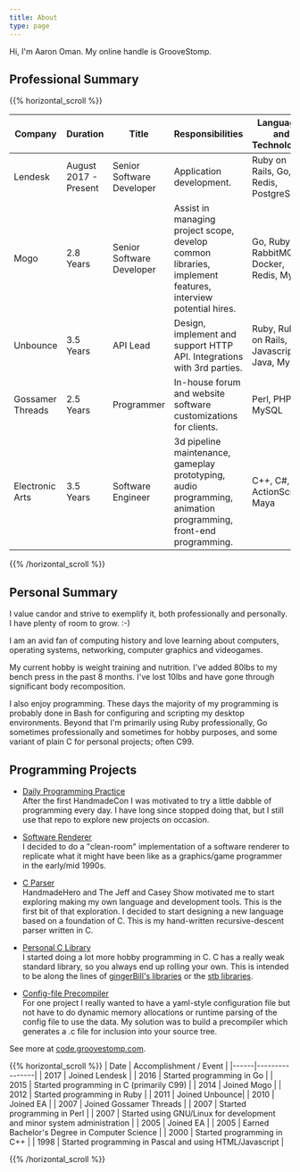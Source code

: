 ```yaml
---
title: About
type: page
---
```


<div class="message">
  Hi, I'm Aaron Oman.  My online handle is GrooveStomp.
</div>

## Professional Summary

{{% horizontal_scroll %}}

|Company         |Duration              |Title                    |Responsibilities|Languages and Technologies|
|----------------|----------------------|-------------------------|----------------|--------------------------|
|Lendesk         |August 2017 - Present |Senior Software Developer|Application development.|Ruby on Rails, Go, Redis, PostgreSQL|
|Mogo            |2.8 Years             |Senior Software Developer|Assist in managing project scope, develop common libraries, implement features, interview potential hires.|Go, Ruby, RabbitMQ, Docker, Redis, MySQL|
|Unbounce        |3.5 Years             |API Lead                 |Design, implement and support HTTP API. Integrations with 3rd parties.|Ruby, Ruby on Rails, Javascript, Java, MySQL|
|Gossamer Threads|2.5 Years             |Programmer               |In-house forum and website software customizations for clients.|Perl, PHP, MySQL|
|Electronic Arts |3.5 Years             |Software Engineer        |3d pipeline maintenance, gameplay prototyping, audio programming, animation programming, front-end programming.|C++, C#, ActionScript, Maya|

{{% /horizontal_scroll %}}

## Personal Summary

I value candor and strive to exemplify it, both professionally and personally.
I have plenty of room to grow. :-)

I am an avid fan of computing history and love learning about computers,
operating systems, networking, computer graphics and videogames.

My current hobby is weight training and nutrition.  I've added 80lbs to my bench
press in the past 8 months.  I've lost 10lbs
and have gone through significant body recomposition.

I also enjoy programming.  These days the majority of my programming is probably
done in Bash for configuring and scripting my desktop environments.  Beyond that
I'm primarily using Ruby professionally, Go sometimes professionally and
sometimes for hobby purposes, and some variant of plain C for personal projects;
often C99.

## Programming Projects
- [Daily Programming Practice](https://code.groovestomp.com/practice/tree/)  
  After the first HandmadeCon I was motivated to try a little dabble of
  programming every day.  I have long since stopped doing that, but I still use
  that repo to explore new projects on occasion.

- [Software Renderer](https://code.groovestomp.com/software-renderer/tree/)  
  I decided to do a "clean-room" implementation of a software renderer to
  replicate what it might have been like as a graphics/game programmer in the
  early/mid 1990s.

- [C Parser](https://code.groovestomp.com/cparser/tree/)  
  HandmadeHero and The Jeff and Casey Show motivated me to start exploring
  making my own language and development tools.  This is the first bit of that
  exploration.  I decided to start designing a new language based on a
  foundation of C.  This is my hand-written recursive-descent parser written in
  C.

- [Personal C Library](https://code.groovestomp.com/gslibc/tree)  
  I started doing a lot more hobby programming in C.  C has a really weak
  standard library, so you always end up rolling your own.  This is intended to
  be along the lines of [gingerBill's
  libraries](https://github.com/gingerBill/gb) or the [stb
  libraries](https://github.com/nothings/stb).

- [Config-file Precompiler](https://code.groovestomp.com/gscfg/tree/)  
  For one project I really wanted to have a yaml-style configuration file but
  not have to do dynamic memory allocations or runtime parsing of the config
  file to use the data.  My solution was to build a precompiler which generates
  a .c file for inclusion into your source tree.

See more at [code.groovestomp.com](https://code.groovestomp.com).

{{% horizontal_scroll %}}
| Date | Accomplishment / Event |
|------|----------------|
| 2017 | Joined Lendesk |
| 2016 | Started programming in Go |
| 2015 | Started programming in C (primarily C99) |
| 2014 | Joined Mogo |
| 2012 | Started programming in Ruby |
| 2011 | Joined Unbounce|
| 2010 | Joined EA |
| 2007 | Joined Gossamer Threads |
| 2007 | Started programming in Perl |
| 2007 | Started using GNU/Linux for development and minor system administration |
| 2005 | Joined EA |
| 2005 | Earned Bachelor's Degree in  Computer Science |
| 2000 | Started programming in C++ |
| 1998 | Started programming in Pascal and using HTML/Javascript |

{{% /horizontal_scroll %}}
